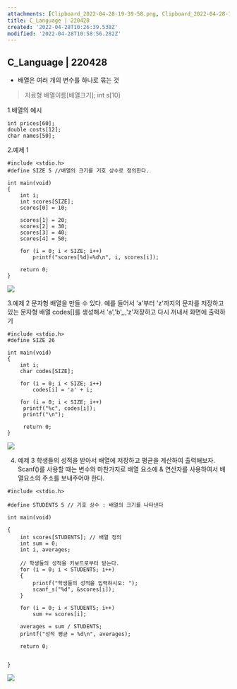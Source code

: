 ```yaml
---
attachments: [Clipboard_2022-04-28-19-39-58.png, Clipboard_2022-04-28-19-47-00.png, Clipboard_2022-04-28-19-58-07.png]
title: C_Language | 220428
created: '2022-04-28T10:26:39.538Z'
modified: '2022-04-28T10:58:56.282Z'
---
```


## C_Language | 220428



- 배열은 여러 개의 변수를 하나로 묶는 것

> 자료형 배열이름[배열크기];
> int s[10]


1.배열의 예시
```
int prices[60];
double costs[12];
char names[50];
```



2.예제 1

```
#include <stdio.h>
#define SIZE 5 //배열의 크기를 기호 상수로 정의한다.

int main(void)
{
	int i;
	int scores[SIZE];
	scores[0] = 10;

	scores[1] = 20;
	scores[2] = 30;
	scores[3] = 40;
	scores[4] = 50;

	for (i = 0; i < SIZE; i++)
		printf("scores[%d]=%d\n", i, scores[i]);
	
	return 0;
}
```

![](@attachment/Clipboard_2022-04-28-19-39-58.png)


3.예제 2
문자형 배열을 만들 수 있다. 예를 들어서 'a'부터 'z'까지의 문자를 저장하고 있는 문자형 배열 codes[]를 생성해서 'a','b',,,'z'저장하고 다시 꺼내서 화면에 출력하기


```
#include <stdio.h>
#define SIZE 26

int main(void)
{
	int i;
	char codes[SIZE];

	for (i = 0; i < SIZE; i++)
		codes[i] = 'a' + i;

	for (i = 0; i < SIZE; i++)
	 printf("%c", codes[i]);
	 printf("\n");

	 return 0;
}

```

![](@attachment/Clipboard_2022-04-28-19-47-00.png)


4. 예제 3
학생들의 성적을 받아서 배열에 저장하고 평균을 계산하여 출력해보자. Scanf()를 사용할 때는 변수와 마찬가지로 배열 요소에 & 연산자를 사용하여서 배열요소의 주소를 보내주어야 한다.

```
#include <stdio.h>

#define STUDENTS 5 // 기호 상수 : 배열의 크기를 나타낸다

int main(void)

{
	int scores[STUDENTS]; // 배열 정의
	int sum = 0;
	int i, averages;

	// 학생들의 성적을 키보드로부터 받는다.
	for (i = 0; i < STUDENTS; i++)
	{
		printf("학생들의 성적을 입력하시오: ");
		scanf_s("%d", &scores[i]);
	}
	
	for (i = 0; i < STUDENTS; i++)
		sum += scores[i];

	averages = sum / STUDENTS;
	printf("성적 평균 = %d\n", averages);

	return 0;


}

```


![](@attachment/Clipboard_2022-04-28-19-58-07.png)

